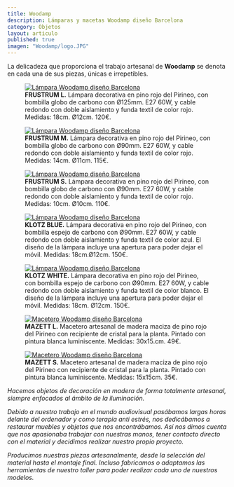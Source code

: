 ```yaml
---
title: Woodamp
description: Lámparas y macetas Woodamp diseño Barcelona
category: Objetos
layout: articulo
published: true
imagen: "Woodamp/logo.JPG"
---
```

La delicadeza que proporciona el trabajo artesanal de **Woodamp** se denota en cada una de sus piezas, únicas e irrepetibles.

<div class="figure-group">
<figure>
	<a href="/images/Woodamp/FrustrumL.jpg"><img src="/images/Woodamp/FrustrumL.jpg" alt="Lámpara Woodamp diseño Barcelona"></a>
	<figcaption><b>FRUSTRUM L.</b>
Lámpara decorativa en pino rojo del Pirineo, con bombilla globo de carbono con Ø125mm. E27 60W, y cable redondo con doble aislamiento y funda textil de color rojo.
Medidas: 18cm. Ø12cm. 120€.</figcaption>
</figure>

<figure>
	<a href="/images/Woodamp/FrustrumM.jpg"><img src="/images/Woodamp/FrustrumM.jpg" alt="Lámpara Woodamp diseño Barcelona"></a>
	<figcaption><b>FRUSTRUM M.</b> 
Lámpara decorativa en pino rojo del Pirineo, con bombilla globo de carbono con Ø90mm. E27 60W, y cable redondo con doble aislamiento y funda textil de color rojo. Medidas: 14cm. Ø11cm. 115€.</figcaption>
</figure>

<figure>
	<a href="/images/Woodamp/FrustrumS.jpg"><img src="/images/Woodamp/FrustrumS.jpg" alt="Lámpara Woodamp diseño Barcelona"></a>
	<figcaption><b> FRUSTRUM S.</b> 
Lámpara decorativa en pino rojo del Pirineo, con bombilla globo de carbono con Ø90mm. E27 60W, y cable redondo con doble aislamiento y funda textil de color rojo. Medidas: 10cm. Ø10cm. 110€.</figcaption>
</figure>
</div>

<div class="figure-group">
<figure>
	<a href="/images/Woodamp/Klotz01Azul.jpg"><img src="/images/Woodamp/Klotz01Azul.jpg" alt="Lámpara Woodamp diseño Barcelona"></a>
	<figcaption><b>KLOTZ BLUE.</b> 
Lámpara decorativa en pino rojo del Pirineo, con bombilla espejo de carbono con Ø90mm. E27 60W, y cable redondo con doble aislamiento y funda textil de color azul. El diseño de la lámpara incluye una apertura para poder dejar el móvil.
Medidas: 18cm.Ø12cm. 150€.</figcaption>
</figure>

<figure>
	<a href="/images/Woodamp/Klotz01Blanco.jpg"><img src="/images/Woodamp/Klotz01Blanco.jpg" alt="Lámpara Woodamp diseño Barcelona"></a>
	<figcaption><b>KLOTZ WHITE.</b> 
Lámpara decorativa en pino rojo del Pirineo, con bombilla espejo de carbono con Ø90mm. E27 60W, y cable redondo con doble aislamiento y funda textil de color blanco. El diseño de la lámpara incluye una apertura para poder dejar el móvil.
Medidas: 18cm. Ø12cm. 150€.</figcaption>
</figure>
</div>

<div class="figure-group">
<figure>
	<a href="/images/Woodamp/MazettL.jpg"><img src="/images/Woodamp/MazettL.jpg" alt="Macetero Woodamp diseño Barcelona"></a>
	<figcaption><b>MAZETT L.</b> 
Macetero artesanal de madera maciza de pino rojo del Pirineo con recipiente de cristal para la planta.
Pintado con pintura blanca luminiscente.
Medidas: 30x15.cm. 49€.</figcaption>
</figure>

<figure>
	<a href="/images/Woodamp/MazettS.jpg"><img src="/images/Woodamp/MazettS.jpg" alt="Macetero Woodamp diseño Barcelona"></a>
	<figcaption><b>MAZETT S.</b> 
Macetero artesanal de madera maciza de pino rojo del Pirineo con recipiente de cristal para la planta.
Pintado con pintura blanca luminiscente. Medidas: 15x15cm. 35€.</figcaption>
</figure>
</div>

_Hacemos objetos de decoración en madera de forma totalmente artesanal, siempre enfocados al ámbito de la iluminación._

_Debido a nuestro trabajo en el mundo audiovisual pasábamos largas horas delante del ordenador y como terapia anti estrés, nos dedicábamos a restaurar muebles y objetos que nos encontrábamos. Así nos dimos cuenta que nos apasionaba trabajar con nuestras manos, tener contacto directo con el material y decidimos realizar nuestro propio proyecto._

_Producimos nuestras piezas artesanalmente, desde la selección del material hasta el montaje final. Incluso fabricamos o adaptamos las herramientas de nuestro taller para poder realizar cada uno de nuestros modelos._


